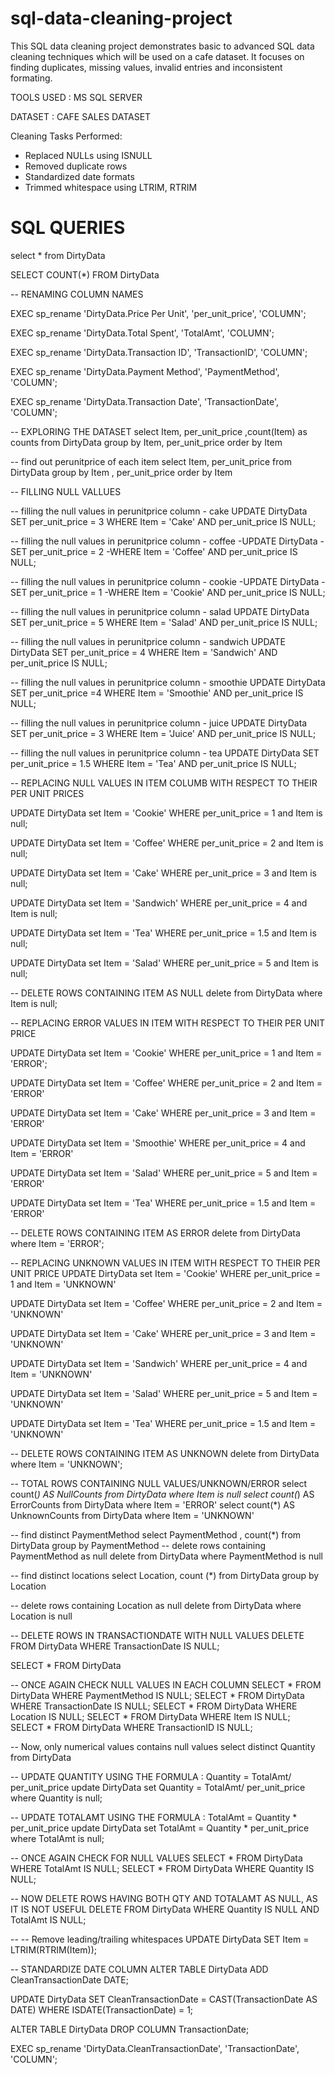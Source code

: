 # sql-data-cleaning-project
This SQL data cleaning project demonstrates basic to advanced SQL data cleaning techniques which will be used on a cafe dataset. 
It focuses on finding duplicates, missing values, invalid entries and inconsistent formating.

TOOLS USED : MS SQL SERVER

DATASET : CAFE SALES DATASET

Cleaning Tasks Performed:
- Replaced NULLs using ISNULL
- Removed duplicate rows 
- Standardized date formats
- Trimmed whitespace using LTRIM, RTRIM

# SQL QUERIES

select * from DirtyData

SELECT COUNT(*) FROM DirtyData

-- RENAMING COLUMN NAMES

EXEC sp_rename 'DirtyData.Price Per Unit', 'per_unit_price', 'COLUMN';

EXEC sp_rename 'DirtyData.Total Spent', 'TotalAmt', 'COLUMN';

EXEC sp_rename 'DirtyData.Transaction ID', 'TransactionID', 'COLUMN';

EXEC sp_rename 'DirtyData.Payment Method', 'PaymentMethod', 'COLUMN';

EXEC sp_rename 'DirtyData.Transaction Date', 'TransactionDate', 'COLUMN';


-- EXPLORING THE DATASET
select Item, per_unit_price ,count(Item) as counts from DirtyData
group by Item, per_unit_price
order by Item


-- find out perunitprice of each item
select Item, per_unit_price from DirtyData
group by Item , per_unit_price
order by Item


-- FILLING NULL VALLUES

-- filling the null values in perunitprice column - cake
UPDATE DirtyData
SET per_unit_price = 3
WHERE Item = 'Cake' AND per_unit_price IS NULL;

-- filling the null values in perunitprice column - coffee
-UPDATE DirtyData
-SET per_unit_price = 2
-WHERE Item = 'Coffee' AND per_unit_price IS NULL;

-- filling the null values in perunitprice column - cookie
-UPDATE DirtyData
-SET per_unit_price = 1
-WHERE Item = 'Cookie' AND per_unit_price IS NULL;

-- filling the null values in perunitprice column - salad
UPDATE DirtyData
SET per_unit_price = 5
WHERE Item = 'Salad' AND per_unit_price IS NULL;

-- filling the null values in perunitprice column - sandwich
UPDATE DirtyData
SET per_unit_price = 4
WHERE Item = 'Sandwich' AND per_unit_price IS NULL;

-- filling the null values in perunitprice column - smoothie
UPDATE DirtyData
SET per_unit_price =4
WHERE Item = 'Smoothie' AND per_unit_price IS NULL;

-- filling the null values in perunitprice column - juice
UPDATE DirtyData
SET per_unit_price = 3
WHERE Item = 'Juice' AND per_unit_price IS NULL;

-- filling the null values in perunitprice column - tea
UPDATE DirtyData
SET per_unit_price = 1.5
WHERE Item = 'Tea' AND per_unit_price IS NULL;




-- REPLACING NULL VALUES IN ITEM COLUMB WITH RESPECT TO THEIR PER UNIT PRICES

UPDATE DirtyData set Item = 'Cookie'
WHERE per_unit_price = 1 and Item is null; 

UPDATE DirtyData set Item = 'Coffee'
WHERE per_unit_price = 2 and Item is null;

UPDATE DirtyData set Item = 'Cake'
WHERE per_unit_price = 3 and Item is null;

UPDATE DirtyData set Item = 'Sandwich'
WHERE per_unit_price = 4 and Item is null;

UPDATE DirtyData set Item = 'Tea'
WHERE per_unit_price = 1.5 and Item is null;

UPDATE DirtyData set Item = 'Salad'
WHERE per_unit_price = 5 and Item is null;

-- DELETE ROWS CONTAINING ITEM AS NULL
delete from DirtyData where Item is null;




-- REPLACING ERROR VALUES IN ITEM WITH RESPECT TO THEIR PER UNIT PRICE

UPDATE DirtyData set Item = 'Cookie'
WHERE per_unit_price = 1 and Item = 'ERROR';

UPDATE DirtyData set Item = 'Coffee'
WHERE per_unit_price = 2 and Item = 'ERROR'

UPDATE DirtyData set Item = 'Cake'
WHERE per_unit_price = 3 and Item = 'ERROR'

UPDATE DirtyData set Item = 'Smoothie'
WHERE per_unit_price = 4 and Item = 'ERROR'

UPDATE DirtyData set Item = 'Salad'
WHERE per_unit_price = 5 and Item = 'ERROR'

UPDATE DirtyData set Item = 'Tea'
WHERE per_unit_price = 1.5 and Item = 'ERROR'

-- DELETE ROWS CONTAINING ITEM AS ERROR
delete from DirtyData where Item = 'ERROR';




-- REPLACING UNKNOWN VALUES IN ITEM WITH RESPECT TO THEIR PER UNIT PRICE
UPDATE DirtyData set Item = 'Cookie'
WHERE per_unit_price = 1 and Item = 'UNKNOWN'

UPDATE DirtyData set Item = 'Coffee'
WHERE per_unit_price = 2 and Item = 'UNKNOWN'

UPDATE DirtyData set Item = 'Cake'
WHERE per_unit_price = 3 and Item = 'UNKNOWN'

UPDATE DirtyData set Item = 'Sandwich'
WHERE per_unit_price = 4 and Item = 'UNKNOWN'

UPDATE DirtyData set Item = 'Salad'
WHERE per_unit_price = 5 and Item = 'UNKNOWN'

UPDATE DirtyData set Item = 'Tea'
WHERE per_unit_price = 1.5 and Item = 'UNKNOWN'

-- DELETE ROWS CONTAINING ITEM AS UNKNOWN
delete from DirtyData where Item = 'UNKNOWN';




-- TOTAL ROWS CONTAINING NULL VALUES/UNKNOWN/ERROR
select count(*) AS NullCounts from DirtyData where Item is null
select count(*) AS ErrorCounts from DirtyData where Item = 'ERROR'
select count(*) AS UnknownCounts from DirtyData where Item = 'UNKNOWN'



-- find distinct PaymentMethod
select PaymentMethod , count(*) from DirtyData
group by PaymentMethod
-- delete rows containing PaymentMethod as null
delete from DirtyData where PaymentMethod is null


-- find distinct locations
select Location, count (*) from DirtyData 
group by Location

-- delete rows containing Location as null
delete from DirtyData where Location is null


-- DELETE ROWS IN TRANSACTIONDATE WITH NULL VALUES
DELETE FROM DirtyData WHERE TransactionDate IS NULL;


SELECT * FROM DirtyData 

-- ONCE AGAIN CHECK NULL VALUES IN EACH COLUMN
SELECT * FROM DirtyData WHERE PaymentMethod IS NULL;
SELECT * FROM DirtyData WHERE TransactionDate IS NULL;
SELECT * FROM DirtyData WHERE Location IS NULL;
SELECT * FROM DirtyData WHERE Item IS NULL;
SELECT * FROM DirtyData WHERE TransactionID IS NULL;

-- Now, only numerical values contains null values
select distinct Quantity from DirtyData


-- UPDATE QUANTITY USING THE FORMULA : Quantity = TotalAmt/ per_unit_price
update DirtyData set Quantity = TotalAmt/ per_unit_price
where Quantity is null;


-- UPDATE TOTALAMT USING THE FORMULA : TotalAmt = Quantity * per_unit_price
update DirtyData set TotalAmt = Quantity * per_unit_price
where TotalAmt is null;

-- ONCE AGAIN CHECK FOR NULL VALUES
SELECT * FROM DirtyData WHERE TotalAmt IS NULL;
SELECT * FROM DirtyData WHERE Quantity IS NULL;

-- NOW DELETE ROWS HAVING BOTH QTY AND TOTALAMT AS NULL, AS IT IS NOT USEFUL
DELETE FROM DirtyData WHERE Quantity IS NULL AND TotalAmt IS NULL;


-- -- Remove leading/trailing whitespaces
UPDATE DirtyData
SET Item = LTRIM(RTRIM(Item));


-- STANDARDIZE DATE COLUMN 
ALTER TABLE DirtyData
ADD CleanTransactionDate DATE;

UPDATE DirtyData
SET CleanTransactionDate = CAST(TransactionDate AS DATE)
WHERE ISDATE(TransactionDate) = 1;

ALTER TABLE DirtyData
DROP COLUMN TransactionDate;

EXEC sp_rename 'DirtyData.CleanTransactionDate', 'TransactionDate', 'COLUMN';







